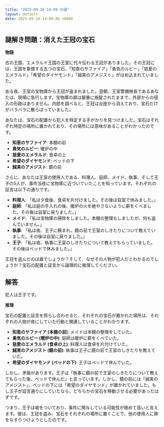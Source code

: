 ```yaml
---
title: "2025-09-26 14:09 の謎"
layout: default
date: 2025-09-26 14:09:00 +0900
---
```

## 謎解き問題：消えた王冠の宝石

**物語**

古の王国、エメラルド王国の王室に代々伝わる王冠がありました。その王冠には、王国を象徴する五つの宝石、「知恵のサファイア」「勇気のルビー」「慈愛のエメラルド」「希望のダイヤモンド」「誠実のアメジスト」がはめ込まれていました。

ある夜、王室の宝物庫から王冠が盗まれました。翌朝、王室警備隊長であるあなたは、現場に急行します。宝物庫の扉は厳重に施錠されたままで、外部からの侵入の形跡はありません。内部を調べると、王冠は台座から消えており、宝石だけがバラバラに散らばっていました。

あなたは、宝石の配置から犯人を特定する手がかりを見つけました。宝石はそれぞれ特定の場所に置かれており、その場所には意味があることがわかったのです。

*   **知恵のサファイア**: 本棚の前
*   **勇気のルビー**: 暖炉の中
*   **慈愛のエメラルド**: 食卓の上
*   **希望のダイヤモンド**: ベッドの下
*   **誠実のアメジスト**: 鏡の前

さらに、あなたは王室の使用人である、料理人、庭師、メイド、執事、そして王子の5人が、事件当夜に宝物庫に近づいていたことを知っています。それぞれの証言は以下の通りです。

*   **料理人**: 「私は夕食後、食卓を片付けました。その後は自室で休みました。」
*   **庭師**: 「私は庭の手入れの後、暖炉の火を絶やさないように薪をくべました。その後は自室に戻りました。」
*   **メイド**: 「私は宝物庫の掃除をしました。本棚の整理もしましたが、何も盗んでいません。」
*   **執事**: 「私は夜、王子に頼まれ、鏡の前で王室のしきたりについて教えていました。その後は自室に戻りました。」
*   **王子**: 「私は夜、執事に王室のしきたりについて教えてもらっていました。その後はベッドで休みました。」

王冠を盗んだのは誰でしょうか？そして、なぜその人物が犯人だとわかるのでしょうか？宝石の配置と証言から論理的に推理してください。

## 解答

犯人は王子です。

**推理**

宝石の配置と証言を照らし合わせると、それぞれの宝石が置かれた場所は、それぞれの人物が夜にしていた行動と関連していることがわかります。

*   **知恵のサファイア (本棚の前)**: メイドは本棚の整理をしていた。
*   **勇気のルビー (暖炉の中)**: 庭師は暖炉に薪をくべていた。
*   **慈愛のエメラルド (食卓の上)**: 料理人は食卓を片付けていた。
*   **誠実のアメジスト (鏡の前)**: 執事は王子に鏡の前で王室のしきたりを教えていた。
*   **希望のダイヤモンド (ベッドの下)**: 王子はベッドで休んでいた。

しかし、矛盾があります。王子は「執事に鏡の前で王室のしきたりについて教えてもらった後、ベッドで休んだ」と言っています。しかし、鏡の前には「誠実のアメジスト」、ベッドの下には「希望のダイヤモンド」が置かれていました。もし王子が証言通りにしていたなら、どちらかの宝石を移動させる必要があったはずです。

つまり、王子は嘘をついており、事件に関与している可能性が極めて高いと言えます。彼は、王冠を盗み、宝石をそれぞれの場所に置くことで、他の使用人に罪をなすりつけようとしたのです。
